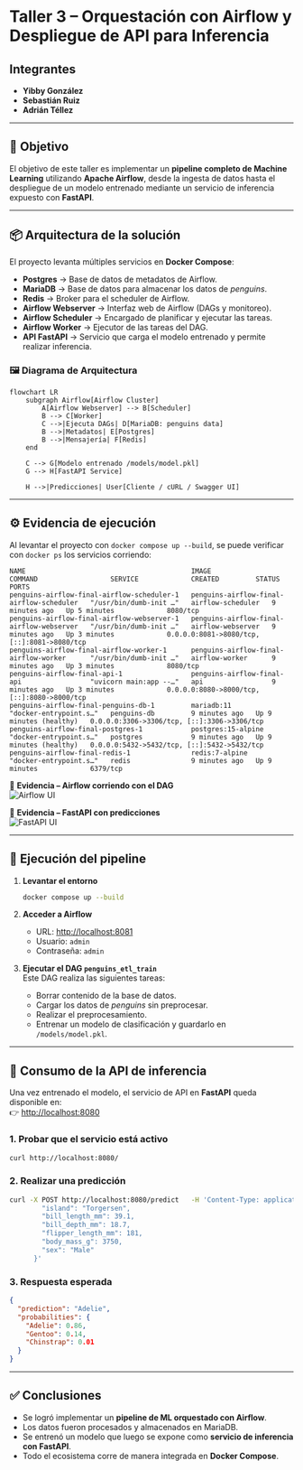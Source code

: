 # Taller 3 – Orquestación con Airflow y Despliegue de API para Inferencia

## Integrantes
- **Yibby González**  
- **Sebastián Ruiz**  
- **Adrián Téllez**

---

## 🎯 Objetivo
El objetivo de este taller es implementar un **pipeline completo de Machine Learning** utilizando **Apache Airflow**, desde la ingesta de datos hasta el despliegue de un modelo entrenado mediante un servicio de inferencia expuesto con **FastAPI**.  

---

## 📦 Arquitectura de la solución
El proyecto levanta múltiples servicios en **Docker Compose**:

- **Postgres** → Base de datos de metadatos de Airflow.  
- **MariaDB** → Base de datos para almacenar los datos de *penguins*.  
- **Redis** → Broker para el scheduler de Airflow.  
- **Airflow Webserver** → Interfaz web de Airflow (DAGs y monitoreo).  
- **Airflow Scheduler** → Encargado de planificar y ejecutar las tareas.  
- **Airflow Worker** → Ejecutor de las tareas del DAG.  
- **API FastAPI** → Servicio que carga el modelo entrenado y permite realizar inferencia.  

### 🖼️ Diagrama de Arquitectura
```mermaid
flowchart LR
    subgraph Airflow[Airflow Cluster]
        A[Airflow Webserver] --> B[Scheduler]
        B --> C[Worker]
        C -->|Ejecuta DAGs| D[MariaDB: penguins data]
        B -->|Metadatos| E[Postgres]
        B -->|Mensajería| F[Redis]
    end

    C --> G[Modelo entrenado /models/model.pkl]
    G --> H[FastAPI Service]

    H -->|Predicciones| User[Cliente / cURL / Swagger UI]
```

---

## ⚙️ Evidencia de ejecución

Al levantar el proyecto con `docker compose up --build`, se puede verificar con `docker ps` los servicios corriendo:

```
NAME                                         IMAGE                                      COMMAND                  SERVICE             CREATED         STATUS                   PORTS
penguins-airflow-final-airflow-scheduler-1   penguins-airflow-final-airflow-scheduler   "/usr/bin/dumb-init …"   airflow-scheduler   9 minutes ago   Up 5 minutes             8080/tcp
penguins-airflow-final-airflow-webserver-1   penguins-airflow-final-airflow-webserver   "/usr/bin/dumb-init …"   airflow-webserver   9 minutes ago   Up 3 minutes             0.0.0.0:8081->8080/tcp, [::]:8081->8080/tcp
penguins-airflow-final-airflow-worker-1      penguins-airflow-final-airflow-worker      "/usr/bin/dumb-init …"   airflow-worker      9 minutes ago   Up 3 minutes             8080/tcp
penguins-airflow-final-api-1                 penguins-airflow-final-api                 "uvicorn main:app --…"   api                 9 minutes ago   Up 3 minutes             0.0.0.0:8080->8000/tcp, [::]:8080->8000/tcp
penguins-airflow-final-penguins-db-1         mariadb:11                                 "docker-entrypoint.s…"   penguins-db         9 minutes ago   Up 9 minutes (healthy)   0.0.0.0:3306->3306/tcp, [::]:3306->3306/tcp
penguins-airflow-final-postgres-1            postgres:15-alpine                         "docker-entrypoint.s…"   postgres            9 minutes ago   Up 9 minutes (healthy)   0.0.0.0:5432->5432/tcp, [::]:5432->5432/tcp
penguins-airflow-final-redis-1               redis:7-alpine                             "docker-entrypoint.s…"   redis               9 minutes ago   Up 9 minutes             6379/tcp
```

📸 **Evidencia – Airflow corriendo con el DAG**  
![Airflow UI](f8c15c5f-420d-4924-bd4c-13cf45d634a7.png)  

📸 **Evidencia – FastAPI con predicciones**  
![FastAPI UI](9dcbc2ad-4e81-43ca-85fa-86f57b39d5ca.png)  

---

## 🚀 Ejecución del pipeline

1. **Levantar el entorno**  
   ```bash
   docker compose up --build
   ```

2. **Acceder a Airflow**  
   - URL: [http://localhost:8081](http://localhost:8081)  
   - Usuario: `admin`  
   - Contraseña: `admin`

3. **Ejecutar el DAG `penguins_etl_train`**  
   Este DAG realiza las siguientes tareas:  
   - Borrar contenido de la base de datos.  
   - Cargar los datos de *penguins* sin preprocesar.  
   - Realizar el preprocesamiento.  
   - Entrenar un modelo de clasificación y guardarlo en `/models/model.pkl`.  

---

## 🧪 Consumo de la API de inferencia

Una vez entrenado el modelo, el servicio de API en **FastAPI** queda disponible en:  
👉 [http://localhost:8080](http://localhost:8080)

### 1. Probar que el servicio está activo
```bash
curl http://localhost:8080/
```

### 2. Realizar una predicción
```bash
curl -X POST http://localhost:8080/predict   -H 'Content-Type: application/json'   -d '{
        "island": "Torgersen",
        "bill_length_mm": 39.1,
        "bill_depth_mm": 18.7,
        "flipper_length_mm": 181,
        "body_mass_g": 3750,
        "sex": "Male"
      }'
```

### 3. Respuesta esperada
```json
{
  "prediction": "Adelie",
  "probabilities": {
    "Adelie": 0.86,
    "Gentoo": 0.14,
    "Chinstrap": 0.01
  }
}
```

---

## ✅ Conclusiones
- Se logró implementar un **pipeline de ML orquestado con Airflow**.  
- Los datos fueron procesados y almacenados en MariaDB.  
- Se entrenó un modelo que luego se expone como **servicio de inferencia con FastAPI**.  
- Todo el ecosistema corre de manera integrada en **Docker Compose**.  

